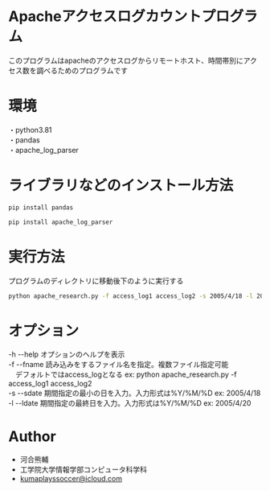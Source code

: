 # Apacheアクセスログカウントプログラム

このプログラムはapacheのアクセスログからリモートホスト、時間帯別にアクセス数を調べるためのプログラムです

# 環境

・python3.81  
・pandas  
・apache_log_parser

# ライブラリなどのインストール方法

```bash
pip install pandas

pip install apache_log_parser
```

# 実行方法
プログラムのディレクトリに移動後下のように実行する
```bash
python apache_research.py -f access_log1 access_log2 -s 2005/4/18 -l 2005/4/20
```
# オプション
-h --help オプションのヘルプを表示  
-f --fname 読み込みをするファイル名を指定。複数ファイル指定可能  
　デフォルトではaccess_logとなる ex: python apache_research.py -f access_log1 access_log2  
 -s --sdate 期間指定の最小の日を入力。入力形式は%Y/%M/%D ex: 2005/4/18  
 -l --ldate 期間指定の最終日を入力。入力形式は%Y/%M/%D ex: 2005/4/20
# Author

* 河合熊輔
* 工学院大学情報学部コンピュータ科学科
* kumaplayssoccer@icloud.com
